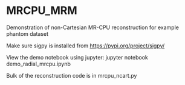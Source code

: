 # MRCPU_MRM
Demonstration of non-Cartesian MR-CPU reconstruction for example phantom dataset

Make sure sigpy is installed from https://pypi.org/project/sigpy/

View the demo notebook using jupyter:
jupyter notebook demo_radial_mrcpu.ipynb

Bulk of the reconstruction code is in mrcpu_ncart.py
